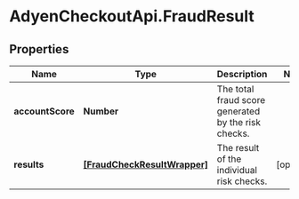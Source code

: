 # AdyenCheckoutApi.FraudResult

## Properties

Name | Type | Description | Notes
------------ | ------------- | ------------- | -------------
**accountScore** | **Number** | The total fraud score generated by the risk checks. | 
**results** | [**[FraudCheckResultWrapper]**](FraudCheckResultWrapper.md) | The result of the individual risk checks. | [optional] 


